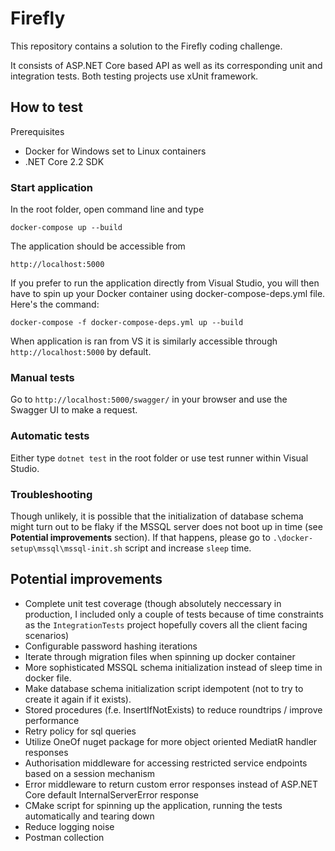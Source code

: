 # Firefly

This repository contains a solution to the Firefly coding challenge. 

It consists of ASP.NET Core based API as well as its corresponding unit and integration tests. 
Both testing projects use xUnit framework.

## How to test

Prerequisites
- Docker for Windows set to Linux containers
- .NET Core 2.2 SDK

### Start application

In the root folder, open command line and type

`docker-compose up --build`

The application should be accessible from

`http://localhost:5000`

If you prefer to run the application directly from Visual Studio, you will then have to spin up your Docker container using docker-compose-deps.yml file.
Here's the command:

`docker-compose -f docker-compose-deps.yml up --build`

When application is ran from VS it is similarly accessible through `http://localhost:5000` by default.

### Manual tests

Go to `http://localhost:5000/swagger/` in your browser and use the Swagger UI to make a request.

### Automatic tests

Either type `dotnet test` in the root folder or use test runner within Visual Studio. 

### Troubleshooting

Though unlikely, it is possible that the initialization of database schema might turn out to be flaky if the MSSQL server does not boot up in time (see **Potential improvements** section).
If that happens, please go to `.\docker-setup\mssql\mssql-init.sh` script and increase `sleep` time.

## Potential improvements
- Complete unit test coverage (though absolutely neccessary in production, I included only a couple of tests because of time constraints as the `IntegrationTests` project hopefully covers all the client facing scenarios) 
- Configurable password hashing iterations
- Iterate through migration files when spinning up docker container
- More sophisticated MSSQL schema initialization instead of sleep time in docker file.
- Make database schema initialization script idempotent (not to try to create it again if it exists).
- Stored procedures (f.e. InsertIfNotExists) to reduce roundtrips / improve performance
- Retry policy for sql queries
- Utilize OneOf nuget package for more object oriented MediatR handler responses
- Authorisation middleware for accessing restricted service endpoints based on a session mechanism
- Error middleware to return custom error responses instead of ASP.NET Core default InternalServerError response
- CMake script for spinning up the application, running the tests automatically and tearing down
- Reduce logging noise
- Postman collection

